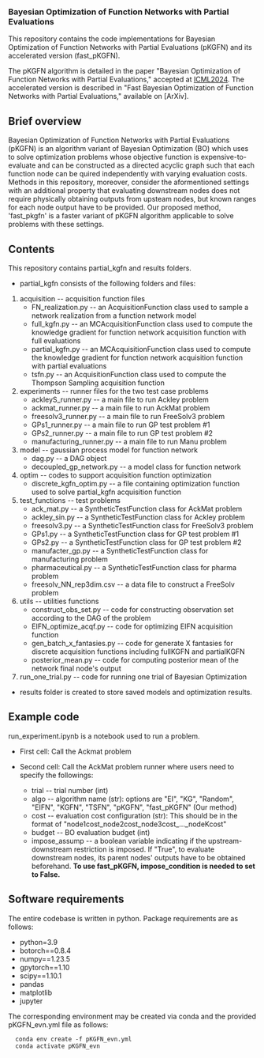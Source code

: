 ### Bayesian Optimization of Function Networks with Partial Evaluations
This repository contains the code implementations for Bayesian Optimization of Function Networks with Partial Evaluations (pKGFN) and its accelerated version (fast_pKGFN).

The pKGFN algorithm is detailed in the paper "Bayesian Optimization of Function Networks with Partial Evaluations," accepted at [ICML2024](https://proceedings.mlr.press/v235/buathong24a.html). The accelerated version is described in "Fast Bayesian Optimization of Function Networks with Partial Evaluations," available on [ArXiv].

## Brief overview
Bayesian Optimization of Function Networks with Partial Evaluations (pKGFN) is an algorithm variant of Bayesian Optimization (BO) which uses to solve optimization problems whose objective function is expensive-to-evaluate and can be constructed as a directed acyclic graph such that each function node can be quired independently with varying evaluation costs. Methods in this repository, moreover, consider the aformentioned settings with an additional property that evaluating downstream nodes does not require physically obtaining outputs from upsteam nodes, but known ranges for each node output have to be provided. Our proposed method, 'fast_pkgfn' is a faster variant of pKGFN algorithm applicable to solve problems with these settings.

## Contents
This repository contains partial_kgfn and results folders.

- partial_kgfn consists of the following folders and files:
1. acquisition -- acquisition function files
    - FN_realization.py -- an AcquisitionFunction class used to sample a network realization from a function network model
    - full_kgfn.py -- an MCAcquisitionFunction class used to compute the knowledge gradient for function network acquisition function with full evaluations
    - partial_kgfn.py -- an MCAcquisitionFunction class used to compute the knowledge gradient for function network acquisition function with partial evaluations
    - tsfn.py -- an AcquisitionFunction class used to compute the Thompson Sampling acquisition function
2. experiments -- runner files for the two test case problems
    - ackleyS_runner.py -- a main file to run Ackley problem
    - ackmat_runner.py -- a main file to run AckMat problem
    - freesolv3_runner.py -- a main file to run FreeSolv3 problem
    - GPs1_runner.py -- a main file to run GP test problem #1
    - GPs2_runner.py -- a main file to run GP test problem #2
    - manufacturing_runner.py -- a main file to run Manu problem
3. model -- gaussian process model for function network
    - dag.py -- a DAG object
    - decoupled_gp_network.py -- a model class for function network
4. optim -- codes to support acquisition function optimization
    - discrete_kgfn_optim.py -- a file containing optimization function used to solve partial_kgfn acquisition function
5. test_functions -- test problems
    - ack_mat.py -- a SyntheticTestFunction class for AckMat problem
    - ackley_sin.py -- a SyntheticTestFunction class for Ackley problem
    - freesolv3.py -- a SyntheticTestFunction class for FreeSolv3 problem
    - GPs1.py -- a SyntheticTestFunction class for GP test problem #1
    - GPs2.py -- a SyntheticTestFunction class for GP test problem #2
    - manufacter_gp.py -- a SyntheticTestFunction class for manufacturing problem
    - pharmaceutical.py -- a SyntheticTestFunction class for pharma problem
    - freesolv_NN_rep3dim.csv -- a data file to construct a FreeSolv problem
6. utils -- utilities functions
    - construct_obs_set.py -- code for constructing observation set according to the DAG of the problem
    - EIFN_optimize_acqf.py -- code for optimizing EIFN acquisition function 
    - gen_batch_x_fantasies.py -- code for generate X fantasies for discrete acquisition functions including fullKGFN and partialKGFN
    - posterior_mean.py -- code for computing posterior mean of the network final node's output
7. run_one_trial.py -- code for running one trial of Bayesian Optimization

- results folder is created to store saved models and optimization results.

## Example code
run_experiment.ipynb is a notebook used to run a problem. 

- First cell: Call the Ackmat problem

- Second cell: Call the AckMat problem runner where users need to specify the followings:
    - trial -- trial number (int)
    - algo -- algorithm name (str): options are "EI", "KG", "Random", "EIFN", "KGFN", "TSFN", "pKGFN", "fast_pKGFN" (Our method)
    - cost -- evaluation cost configuration (str): This should be in the format of "node1cost_node2cost_node3cost_..._nodeKcost"
    - budget -- BO evaluation budget (int)
    - impose_assump -- a boolean variable indicating if the upstream-downstream restriction is imposed. If "True", to evaluate downstream nodes, its parent nodes' outputs have to be obtained beforehand. 
**To use fast_pKGFN, impose_condition is needed to set to False.**

## Software requirements
The entire codebase is written in python. Package requirements are as follows:
  - python=3.9
  - botorch==0.8.4
  - numpy==1.23.5
  - gpytorch==1.10
  - scipy==1.10.1
  - pandas
  - matplotlib
  - jupyter

The corresponding environment may be created via conda and the provided pKGFN_evn.yml file as follows:
```
  conda env create -f pKGFN_evn.yml
  conda activate pKGFN_evn
```
